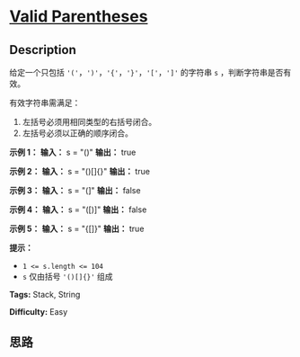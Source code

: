 # [Valid Parentheses][title]

## Description

给定一个只包括 `'('`，`')'`，`'{'`，`'}'`，`'['`，`']'` 的字符串 `s` ，判断字符串是否有效。

有效字符串需满足：

  1. 左括号必须用相同类型的右括号闭合。
  2. 左括号必须以正确的顺序闭合。

**示例 1：**
            **输入：** s = "()"    **输出：** true    

**示例 2：**
            **输入：** s = "()[]{}"    **输出：** true    

**示例 3：**
            **输入：** s = "(]"    **输出：** false    

**示例 4：**
            **输入：** s = "([)]"    **输出：** false    

**示例 5：**
            **输入：** s = "{[]}"    **输出：** true

**提示：**

  * `1 <= s.length <= 104`
  * `s` 仅由括号 `'()[]{}'` 组成


**Tags:** Stack, String

**Difficulty:** Easy

## 思路

[title]: https://leetcode-cn.com/problems/valid-parentheses
